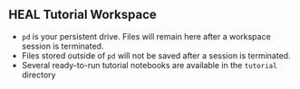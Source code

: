 HEAL Tutorial Workspace
--

- `pd` is your persistent drive. Files will remain here after a workspace session is terminated.
- Files stored outside of `pd` will not be saved after a session is terminated.
- Several ready-to-run tutorial notebooks are available in the `tutorial` directory
